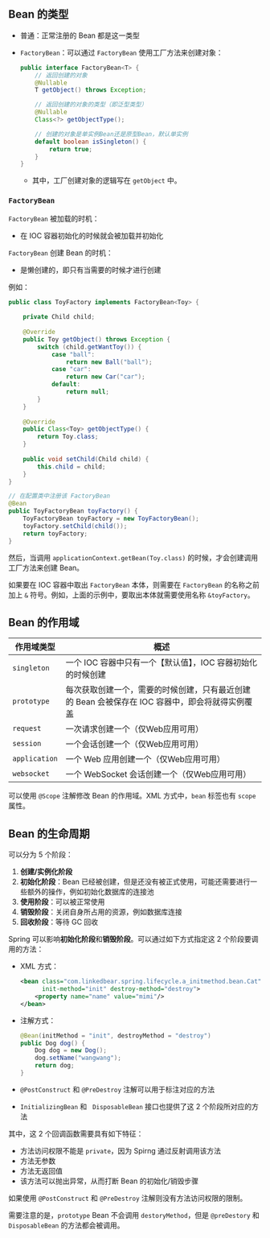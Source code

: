 ## Bean 的类型

- 普通：正常注册的 Bean 都是这一类型

- `FactoryBean`：可以通过 `FactoryBean` 使用工厂方法来创建对象：

  ```java
  public interface FactoryBean<T> {
      // 返回创建的对象
      @Nullable
      T getObject() throws Exception;
  
      // 返回创建的对象的类型（即泛型类型）
      @Nullable
      Class<?> getObjectType();
  
      // 创建的对象是单实例Bean还是原型Bean，默认单实例
      default boolean isSingleton() {
          return true;
      }
  }
  ```

  - 其中，工厂创建对象的逻辑写在 `getObject` 中。

### `FactoryBean`

`FactoryBean` 被加载的时机：

- 在 IOC 容器初始化的时候就会被加载并初始化

`FactoryBean` 创建 Bean 的时机：

- 是懒创建的，即只有当需要的时候才进行创建

例如：

```java
public class ToyFactory implements FactoryBean<Toy> {
    
    private Child child;
    
    @Override
    public Toy getObject() throws Exception {
        switch (child.getWantToy()) {
            case "ball":
                return new Ball("ball");
            case "car":
                return new Car("car");
            default:
                return null;
        }
    }
    
    @Override
    public Class<Toy> getObjectType() {
        return Toy.class;
    }
    
    public void setChild(Child child) {
        this.child = child;
    }
}

// 在配置类中注册该 FactoryBean
@Bean
public ToyFactoryBean toyFactory() {
    ToyFactoryBean toyFactory = new ToyFactoryBean();
    toyFactory.setChild(child());
    return toyFactory;
}
```

然后，当调用 `applicationContext.getBean(Toy.class)` 的时候，才会创建调用工厂方法来创建 Bean。

如果要在 IOC 容器中取出 `FactoryBean` 本体，则需要在 `FactoryBean` 的名称之前加上 `&` 符号。例如，上面的示例中，要取出本体就需要使用名称 `&toyFactory`。

## Bean 的作用域



| 作用域类型    | 概述                                                         |
| ------------- | ------------------------------------------------------------ |
| `singleton`   | 一个 IOC 容器中只有一个【默认值】，IOC 容器初始化的时候创建  |
| `prototype`   | 每次获取创建一个，需要的时候创建，只有最近创建的 Bean 会被保存在 IOC 容器中，即会将就得实例覆盖 |
| `request`     | 一次请求创建一个（仅Web应用可用）                            |
| `session`     | 一个会话创建一个（仅Web应用可用）                            |
| `application` | 一个 Web 应用创建一个（仅Web应用可用）                       |
| `websocket`   | 一个 WebSocket 会话创建一个（仅Web应用可用）                 |

可以使用 `@Scope` 注解修改 Bean 的作用域。XML 方式中，`bean` 标签也有 `scope` 属性。

## Bean 的生命周期

可以分为 5 个阶段：

1. **创建/实例化阶段**
2. **初始化阶段**：Bean 已经被创建，但是还没有被正式使用，可能还需要进行一些额外的操作，例如初始化数据库的连接池
3. **使用阶段**：可以被正常使用
4. **销毁阶段**：关闭自身所占用的资源，例如数据库连接
5. **回收阶段**：等待 GC 回收

Spring 可以影响**初始化阶段**和**销毁阶段**。可以通过如下方式指定这 2 个阶段要调用的方法：

- XML 方式：

  ```xml
  <bean class="com.linkedbear.spring.lifecycle.a_initmethod.bean.Cat"
        init-method="init" destroy-method="destroy">
      <property name="name" value="mimi"/>
  </bean>
  ```

- 注解方式：

  ```java
  @Bean(initMethod = "init", destroyMethod = "destroy")
  public Dog dog() {
      Dog dog = new Dog();
      dog.setName("wangwang");
      return dog;
  }
  ```

- `@PostConstruct` 和 `@PreDestroy` 注解可以用于标注对应的方法
- `InitializingBean` 和 ` DisposableBean` 接口也提供了这 2 个阶段所对应的方法

其中，这 2 个回调函数需要具有如下特征：

- 方法访问权限不能是 `private`，因为 Spirng 通过反射调用该方法
- 方法无参数
- 方法无返回值
- 该方法可以抛出异常，从而打断 Bean 的初始化/销毁步骤

如果使用 `@PostConstruct` 和 `@PreDestroy` 注解则没有方法访问权限的限制。

需要注意的是，`prototype` Bean  不会调用 `destoryMethod`，但是 `@preDestory` 和 `DisposableBean` 的方法都会被调用。

